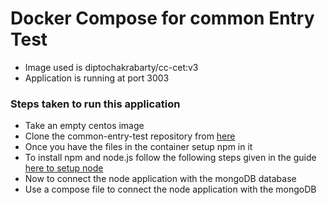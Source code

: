 # Docker Compose for common Entry Test

- Image used is  diptochakrabarty/cc-cet:v3
- Application is running at port 3003

### Steps taken to run this application

- Take an empty centos image 
- Clone the common-entry-test repository from [here](https://github.com/CodeChefVIT/common-entry-test)
- Once you have the files in the container setup npm in it 
- To install npm and node.js follow the following steps given in the guide [here to setup node](https://linuxize.com/post/how-to-install-node-js-on-centos-7/)
- Now to connect the node application with the mongoDB  database 
- Use a compose file to connect the node application with the mongoDB 

